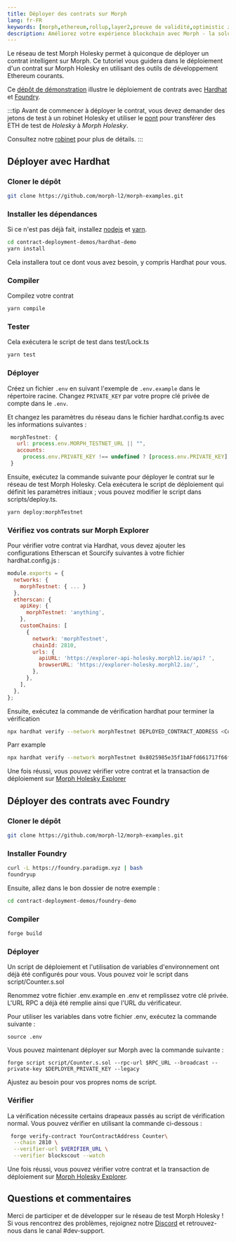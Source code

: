 ```yaml
---
title: Déployer des contrats sur Morph
lang: fr-FR
keywords: [morph,ethereum,rollup,layer2,preuve de validité,optimistic zk-rollup]
description: Améliorez votre expérience blockchain avec Morph - la solution optimiste zk-rollup sécurisée, décentralisée et rentable. Essayez-le maintenant !
---
```


Le réseau de test Morph Holesky permet à quiconque de déployer un contrat intelligent sur Morph. Ce tutoriel vous guidera dans le déploiement d'un contrat sur Morph Holesky en utilisant des outils de développement Ethereum courants.

Ce [dépôt de démonstration](https://github.com/morph-l2/morph-examples/tree/main/contract-deployment-demos) illustre le déploiement de contrats avec [Hardhat](https://hardhat.org/) et [Foundry](https://github.com/foundry-rs/foundry).

:::tip
  Avant de commencer à déployer le contrat, vous devez demander des jetons de test à un robinet Holesky et utiliser le
  [pont](https://bridge-holesky.morphl2.io) pour transférer des ETH de test de _Holesky_ à _Morph Holesky_. 
  
  Consultez notre [robinet](../../quick-start/3-faucet.md) pour plus de détails.
:::

<!--

## Déployer des contrats avec Remix

-->

## Déployer avec Hardhat

### Cloner le dépôt

```bash
git clone https://github.com/morph-l2/morph-examples.git
```

### Installer les dépendances

Si ce n'est pas déjà fait, installez [nodejs](https://nodejs.org/en/download/) et [yarn](https://classic.yarnpkg.com/lang/en/docs/install).

```bash
cd contract-deployment-demos/hardhat-demo
yarn install
```
Cela installera tout ce dont vous avez besoin, y compris Hardhat pour vous.



### Compiler

Compilez votre contrat


```bash
yarn compile
```

### Tester

Cela exécutera le script de test dans test/Lock.ts


```bash
yarn test
```

### Déployer

 Créez un fichier `.env` en suivant l'exemple de `.env.example` dans le répertoire racine. Changez `PRIVATE_KEY` par votre propre clé privée de compte dans le `.env`.

Et changez les paramètres du réseau dans le fichier hardhat.config.ts avec les informations suivantes :

   ```javascript
    morphTestnet: {
      url: process.env.MORPH_TESTNET_URL || "",
      accounts:
        process.env.PRIVATE_KEY !== undefined ? [process.env.PRIVATE_KEY] : [],
    }
   ```
Ensuite, exécutez la commande suivante pour déployer le contrat sur le réseau de test Morph Holesky. Cela exécutera le script de déploiement qui définit les paramètres initiaux ; vous pouvez modifier le script dans scripts/deploy.ts.

```bash
yarn deploy:morphTestnet
```

### Vérifiez vos contrats sur Morph Explorer

Pour vérifier votre contrat via Hardhat, vous devez ajouter les configurations Etherscan et Sourcify suivantes à votre fichier hardhat.config.js :


```javascript
module.exports = {
  networks: {
    morphTestnet: { ... }
  },
  etherscan: {
    apiKey: {
      morphTestnet: 'anything',
    },
    customChains: [
      {
        network: 'morphTestnet',
        chainId: 2810,
        urls: {
          apiURL: 'https://explorer-api-holesky.morphl2.io/api? ',
          browserURL: 'https://explorer-holesky.morphl2.io/',
        },
      },
    ],
  },
};
```
Ensuite, exécutez la commande de vérification hardhat pour terminer la vérification

```bash
npx hardhat verify --network morphTestnet DEPLOYED_CONTRACT_ADDRESS <ConstructorParameter>
```

Parr example

```bash
npx hardhat verify --network morphTestnet 0x8025985e35f1bAFfd661717f66fC5a434417448E '0.00001'
```


Une fois réussi, vous pouvez vérifier votre contrat et la transaction de déploiement sur [Morph Holesky Explorer](https://explorer-holesky.morphl2.io)
   

## Déployer des contrats avec Foundry


### Cloner le dépôt

```bash
git clone https://github.com/morph-l2/morph-examples.git
```

### Installer Foundry

```bash
curl -L https://foundry.paradigm.xyz | bash
foundryup
```

Ensuite, allez dans le bon dossier de notre exemple :


```bash
cd contract-deployment-demos/foundry-demo
```

### Compiler

```bash
forge build
```
### Déployer


Un script de déploiement et l'utilisation de variables d'environnement ont déjà été configurés pour vous. Vous pouvez voir le script dans script/Counter.s.sol

Renommez votre fichier .env.example en .env et remplissez votre clé privée. L'URL RPC a déjà été remplie ainsi que l'URL du vérificateur.

Pour utiliser les variables dans votre fichier .env, exécutez la commande suivante :

```shell
source .env
```

Vous pouvez maintenant déployer sur Morph avec la commande suivante :


```shell
forge script script/Counter.s.sol --rpc-url $RPC_URL --broadcast --private-key $DEPLOYER_PRIVATE_KEY --legacy
```

Ajustez au besoin pour vos propres noms de script.


### Vérifier

La vérification nécessite certains drapeaux passés au script de vérification normal. Vous pouvez vérifier en utilisant la commande ci-dessous :

```bash
 forge verify-contract YourContractAddress Counter\
  --chain 2810 \
  --verifier-url $VERIFIER_URL \
  --verifier blockscout --watch
```

Une fois réussi, vous pouvez vérifier votre contrat et la transaction de déploiement sur  [Morph Holesky Explorer](https://explorer-holesky.morphl2.io).


## Questions et commentaires

Merci de participer et de développer sur le réseau de test Morph Holesky ! Si vous rencontrez des problèmes, rejoignez notre [Discord](https://discord.com/invite/L2Morph) et retrouvez-nous dans le canal #dev-support.



